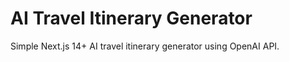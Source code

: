 # AI Travel Itinerary Generator

Simple Next.js 14+ AI travel itinerary generator using OpenAI API.
